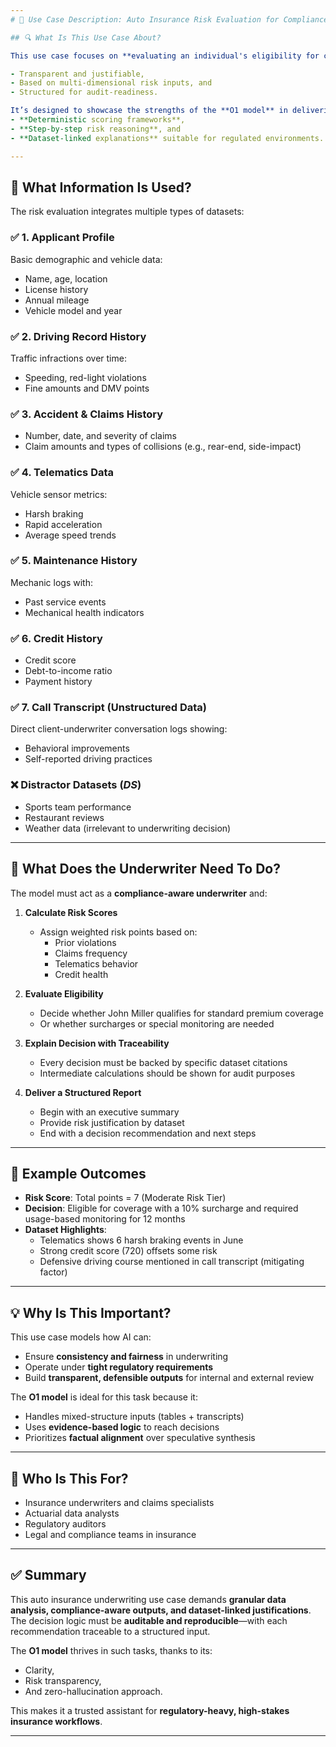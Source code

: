 ```yaml
---
# 📘 Use Case Description: Auto Insurance Risk Evaluation for Compliance and Transparency

## 🔍 What Is This Use Case About?

This use case focuses on **evaluating an individual's eligibility for comprehensive auto insurance** based on a variety of structured and unstructured data sources. The assessment supports a **compliance-focused underwriting workflow**, where each recommendation must be:

- Transparent and justifiable,
- Based on multi-dimensional risk inputs, and
- Structured for audit-readiness.

It’s designed to showcase the strengths of the **O1 model** in delivering:
- **Deterministic scoring frameworks**,
- **Step-by-step risk reasoning**, and
- **Dataset-linked explanations** suitable for regulated environments.

---
```


## 🧩 What Information Is Used?

The risk evaluation integrates multiple types of datasets:

### ✅ 1. Applicant Profile
Basic demographic and vehicle data:
- Name, age, location
- License history
- Annual mileage
- Vehicle model and year

### ✅ 2. Driving Record History
Traffic infractions over time:
- Speeding, red-light violations
- Fine amounts and DMV points

### ✅ 3. Accident & Claims History

- Number, date, and severity of claims
- Claim amounts and types of collisions (e.g., rear-end, side-impact)

### ✅ 4. Telematics Data
Vehicle sensor metrics:
- Harsh braking
- Rapid acceleration
- Average speed trends

### ✅ 5. Maintenance History
Mechanic logs with:
- Past service events
- Mechanical health indicators

### ✅ 6. Credit History

- Credit score
- Debt-to-income ratio
- Payment history

### ✅ 7. Call Transcript (Unstructured Data)

Direct client-underwriter conversation logs showing:
- Behavioral improvements
- Self-reported driving practices

### ❌ Distractor Datasets (*DS*)
- Sports team performance
- Restaurant reviews
- Weather data (irrelevant to underwriting decision)

---

## 🧠 What Does the Underwriter Need To Do?

The model must act as a **compliance-aware underwriter** and:

1. **Calculate Risk Scores**
   - Assign weighted risk points based on:
     - Prior violations
     - Claims frequency
     - Telematics behavior
     - Credit health

2. **Evaluate Eligibility**
   - Decide whether John Miller qualifies for standard premium coverage
   - Or whether surcharges or special monitoring are needed

3. **Explain Decision with Traceability**
   - Every decision must be backed by specific dataset citations
   - Intermediate calculations should be shown for audit purposes

4. **Deliver a Structured Report**
   - Begin with an executive summary
   - Provide risk justification by dataset
   - End with a decision recommendation and next steps

---

## 🎯 Example Outcomes

- **Risk Score**: Total points = 7 (Moderate Risk Tier)
- **Decision**: Eligible for coverage with a 10% surcharge and required usage-based monitoring for 12 months
- **Dataset Highlights**:
  - Telematics shows 6 harsh braking events in June
  - Strong credit score (720) offsets some risk
  - Defensive driving course mentioned in call transcript (mitigating factor)

---

## 💡 Why Is This Important?

This use case models how AI can:
- Ensure **consistency and fairness** in underwriting
- Operate under **tight regulatory requirements**
- Build **transparent, defensible outputs** for internal and external review

The **O1 model** is ideal for this task because it:
- Handles mixed-structure inputs (tables + transcripts)
- Uses **evidence-based logic** to reach decisions
- Prioritizes **factual alignment** over speculative synthesis

---

## 👤 Who Is This For?

- Insurance underwriters and claims specialists
- Actuarial data analysts
- Regulatory auditors
- Legal and compliance teams in insurance

---

## ✅ Summary

This auto insurance underwriting use case demands **granular data analysis, compliance-aware outputs, and dataset-linked justifications**. The decision logic must be **auditable and reproducible**—with each recommendation traceable to a structured input.

The **O1 model** thrives in such tasks, thanks to its:
- Clarity,
- Risk transparency,
- And zero-hallucination approach.

This makes it a trusted assistant for **regulatory-heavy, high-stakes insurance workflows**.

---

